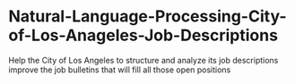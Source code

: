 # Natural-Language-Processing-City-of-Los-Anageles-Job-Descriptions
Help the City of Los Angeles to structure and analyze its job descriptions improve the job bulletins that will fill all those open positions
